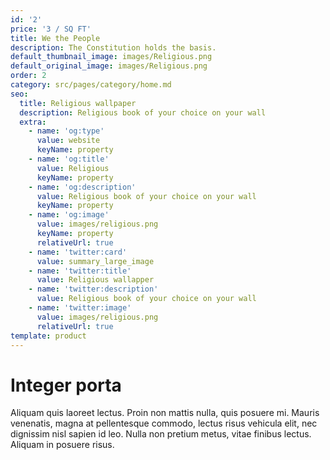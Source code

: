```yaml
---
id: '2'
price: '3 / SQ FT'
title: We the People
description: The Constitution holds the basis.
default_thumbnail_image: images/Religious.png
default_original_image: images/Religious.png
order: 2
category: src/pages/category/home.md
seo:
  title: Religious wallpaper
  description: Religious book of your choice on your wall
  extra:
    - name: 'og:type'
      value: website
      keyName: property
    - name: 'og:title'
      value: Religious
      keyName: property
    - name: 'og:description'
      value: Religious book of your choice on your wall
      keyName: property
    - name: 'og:image'
      value: images/religious.png
      keyName: property
      relativeUrl: true
    - name: 'twitter:card'
      value: summary_large_image
    - name: 'twitter:title'
      value: Religious wallapper
    - name: 'twitter:description'
      value: Religious book of your choice on your wall
    - name: 'twitter:image'
      value: images/religious.png
      relativeUrl: true
template: product
---
```


# Integer porta

Aliquam quis laoreet lectus. Proin non mattis nulla, quis posuere mi. Mauris venenatis, magna at pellentesque commodo, lectus risus vehicula elit, nec dignissim nisl sapien id leo. Nulla non pretium metus, vitae finibus lectus. Aliquam in posuere risus.